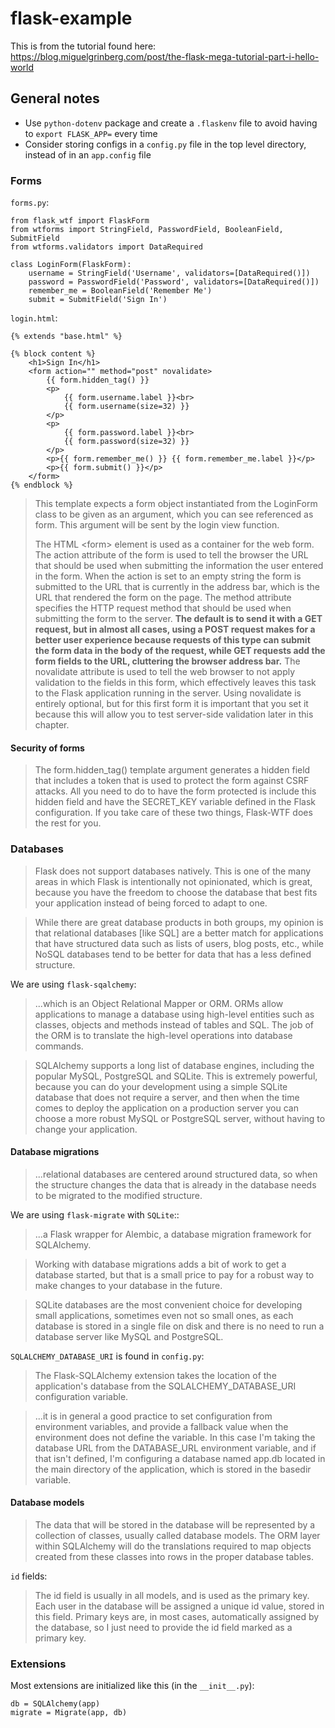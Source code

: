 # flask-example

This is from the tutorial found here: https://blog.miguelgrinberg.com/post/the-flask-mega-tutorial-part-i-hello-world

## General notes

- Use `python-dotenv` package and create a `.flaskenv` file to avoid having to `export FLASK_APP=` every time
- Consider storing configs in a `config.py` file in the top level directory, instead of in an `app.config` file

### Forms

`forms.py`:

```
from flask_wtf import FlaskForm
from wtforms import StringField, PasswordField, BooleanField, SubmitField
from wtforms.validators import DataRequired

class LoginForm(FlaskForm):
    username = StringField('Username', validators=[DataRequired()])
    password = PasswordField('Password', validators=[DataRequired()])
    remember_me = BooleanField('Remember Me')
    submit = SubmitField('Sign In')
```

`login.html`:

```
{% extends "base.html" %}

{% block content %}
    <h1>Sign In</h1>
    <form action="" method="post" novalidate>
        {{ form.hidden_tag() }}
        <p>
            {{ form.username.label }}<br>
            {{ form.username(size=32) }}
        </p>
        <p>
            {{ form.password.label }}<br>
            {{ form.password(size=32) }}
        </p>
        <p>{{ form.remember_me() }} {{ form.remember_me.label }}</p>
        <p>{{ form.submit() }}</p>
    </form>
{% endblock %}
```

>This template expects a form object instantiated from the LoginForm class to be given as an argument, which you can see referenced as form. This argument will be sent by the login view function.
>
>The HTML &lt;form&gt; element is used as a container for the web form. The action attribute of the form is used to tell the browser the URL that should be used when submitting the information the user entered in the form. When the action is set to an empty string the form is submitted to the URL that is currently in the address bar, which is the URL that rendered the form on the page. The method attribute specifies the HTTP request method that should be used when submitting the form to the server. **The default is to send it with a GET request, but in almost all cases, using a POST request makes for a better user experience because requests of this type can submit the form data in the body of the request, while GET requests add the form fields to the URL, cluttering the browser address bar.** The novalidate attribute is used to tell the web browser to not apply validation to the fields in this form, which effectively leaves this task to the Flask application running in the server. Using novalidate is entirely optional, but for this first form it is important that you set it because this will allow you to test server-side validation later in this chapter.

#### Security of forms

>The form.hidden_tag() template argument generates a hidden field that includes a token that is used to protect the form against CSRF attacks. All you need to do to have the form protected is include this hidden field and have the SECRET_KEY variable defined in the Flask configuration. If you take care of these two things, Flask-WTF does the rest for you.

### Databases

>Flask does not support databases natively. This is one of the many areas in which Flask is intentionally not opinionated, which is great, because you have the freedom to choose the database that best fits your application instead of being forced to adapt to one.

>While there are great database products in both groups, my opinion is that relational databases [like SQL] are a better match for applications that have structured data such as lists of users, blog posts, etc., while NoSQL databases tend to be better for data that has a less defined structure.

We are using `flask-sqalchemy`:

>...which is an Object Relational Mapper or ORM. ORMs allow applications to manage a database using high-level entities such as classes, objects and methods instead of tables and SQL. The job of the ORM is to translate the high-level operations into database commands.

>SQLAlchemy supports a long list of database engines, including the popular MySQL, PostgreSQL and SQLite. This is extremely powerful, because you can do your development using a simple SQLite database that does not require a server, and then when the time comes to deploy the application on a production server you can choose a more robust MySQL or PostgreSQL server, without having to change your application.

#### Database migrations

>...relational databases are centered around structured data, so when the structure changes the data that is already in the database needs to be migrated to the modified structure.

We are using `flask-migrate` with `SQLite`::

>...a Flask wrapper for Alembic, a database migration framework for SQLAlchemy.

>Working with database migrations adds a bit of work to get a database started, but that is a small price to pay for a robust way to make changes to your database in the future.

>SQLite databases are the most convenient choice for developing small applications, sometimes even not so small ones, as each database is stored in a single file on disk and there is no need to run a database server like MySQL and PostgreSQL.

`SQLALCHEMY_DATABASE_URI` is found in `config.py`:

>The Flask-SQLAlchemy extension takes the location of the application's database from the SQLALCHEMY_DATABASE_URI configuration variable.

>...it is in general a good practice to set configuration from environment variables, and provide a fallback value when the environment does not define the variable. In this case I'm taking the database URL from the DATABASE_URL environment variable, and if that isn't defined, I'm configuring a database named app.db located in the main directory of the application, which is stored in the basedir variable.

#### Database models

>The data that will be stored in the database will be represented by a collection of classes, usually called database models. The ORM layer within SQLAlchemy will do the translations required to map objects created from these classes into rows in the proper database tables.

`id` fields:

>The id field is usually in all models, and is used as the primary key. Each user in the database will be assigned a unique id value, stored in this field. Primary keys are, in most cases, automatically assigned by the database, so I just need to provide the id field marked as a primary key.

### Extensions

Most extensions are initialized like this (in the `__init__.py`):

```
db = SQLAlchemy(app)
migrate = Migrate(app, db)
```
